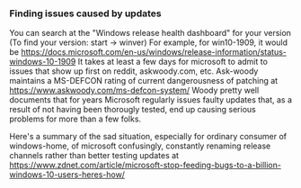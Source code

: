 ### Finding issues caused by updates ###
You can search at the "Windows release health dashboard" for your version (To find your version: start -> winver) For example, for win10-1909, it would be https://docs.microsoft.com/en-us/windows/release-information/status-windows-10-1909
It takes at least a few days for microsoft to admit to issues that show up first on reddit, askwoody.com, etc. Ask-woody maintains a MS-DEFCON rating of current dangerousness of patching at https://www.askwoody.com/ms-defcon-system/  Woody pretty well documents that for years Microsoft regularly issues faulty updates that, as a result of not having been thorougly tested, end up causing serious problems for more than a few folks. 

Here's a summary of the sad situation, especially for ordinary consumer of windows-home, of microsoft confusingly, constantly renaming release channels rather than better testing updates at https://www.zdnet.com/article/microsoft-stop-feeding-bugs-to-a-billion-windows-10-users-heres-how/
